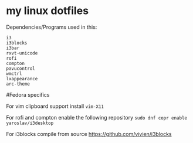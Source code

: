 # my linux dotfiles

Dependencies/Programs used in this:
```
i3
i3blocks
i3bar
rxvt-unicode
rofi
compton
pavucontrol
wmctrl
lxappearance
arc-theme
```

#Fedora specifics

For vim clipboard support install
`vim-X11`

For rofi and compton enable the following repository
`sudo dnf copr enable yaroslav/i3desktop`

For i3blocks compile from source
https://github.com/vivien/i3blocks
